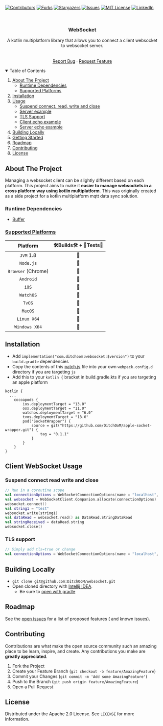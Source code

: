 [![Contributors][contributors-shield]][contributors-url]
[![Forks][forks-shield]][forks-url]
[![Stargazers][stars-shield]][stars-url]
[![Issues][issues-shield]][issues-url]
[![MIT License][license-shield]][license-url]
[![LinkedIn][linkedin-shield]][linkedin-url]

<!-- PROJECT LOGO -->

<br />
<p align="center">
<h3 align="center">WebSocket</h3>

<p align="center">
A kotlin multiplatform library that allows you to connect a client websocket to websocket server.
<br />
<!-- <a href="https://github.com/DitchOoM/websocket"><strong>Explore the docs »</strong></a> -->
<br />
<br />
<!-- <a href="https://github.com/DitchOoM/websocket">View Demo</a>
· -->
<a href="https://github.com/DitchOoM/websocket/issues">Report Bug</a>
·
<a href="https://github.com/DitchOoM/websocket/issues">Request Feature</a>
</p>


<details open="open">
  <summary>Table of Contents</summary>
  <ol>
    <li>
      <a href="#about-the-project">About The Project</a>
      <ul>
        <li><a href="#runtime-dependencies">Runtime Dependencies</a></li>
      </ul>
      <ul>
        <li><a href="#supported-platforms">Supported Platforms</a></li>
      </ul>
    </li>
    <li><a href="#installation">Installation</a></li>
    <li>
      <a href="#usage">Usage</a>
      <ul>
        <li><a href="#suspend-connect-read-write-and-close">Suspend connect, read, write and close</a></li>
        <li><a href="#Server-example">Server example</a></li>
        <li><a href="#TLS-support">TLS Support</a></li>
        <li><a href="#Client-echo-example">Client echo example</a></li>
        <li><a href="#Server-echo-example">Server echo example</a></li>
      </ul>
    </li>
    <li>
      <a href="#building-locally">Building Locally</a>
    </li>
    <li><a href="#getting-started">Getting Started</a></li>
    <li><a href="#roadmap">Roadmap</a></li>
    <li><a href="#contributing">Contributing</a></li>
    <li><a href="#license">License</a></li>
  </ol>
</details>

## About The Project

Managing a websocket client can be slightly different based on each platform. This project aims to make
it **easier to manage websockets in a cross platform way using kotlin multiplatform**. This was
originally created as a side project for a kotlin multiplatform mqtt data sync solution.

### Runtime Dependencies

* [Buffer](https://github.com/DitchOoM/buffer)

### [Supported Platforms](https://kotlinlang.org/docs/reference/mpp-supported-platforms.html)

|      Platform      | 🛠Builds🛠 + 🔬Tests🔬 |  
|:------------------:|:----------------------:|
|     `JVM` 1.8      |           🚀           |
|     `Node.js`      |           🚀           |
| `Browser` (Chrome) |           🚀           |
|     `Android`      |           🚀           |
|       `iOS`        |           🚀           |
|     `WatchOS`      |           🚀           |
|       `TvOS`       |           🚀           |
|      `MacOS`       |           🚀           |
|    `Linux X64`     |           🔮           |
|   `Windows X64`    |           🔮           |

## Installation

- Add `implementation("com.ditchoom:websocket:$version")` to your `build.gradle` dependencies
- Copy the contents of this [patch.js](https://github.com/DitchOoM/websocket/blob/main/webpack.config.d/patch.js) file
  into
  your own `webpack.config.d` directory if you are targeting `js`
- Add this to your `kotlin {` bracket in build.gradle.kts if you are targeting an apple platform

```
kotlin {
  ...
    cocoapods {
        ios.deploymentTarget = "13.0"
        osx.deploymentTarget = "11.0"
        watchos.deploymentTarget = "6.0"
        tvos.deploymentTarget = "13.0"
        pod("SocketWrapper") {
            source = git("https://github.com/DitchOoM/apple-socket-wrapper.git") {
                tag = "0.1.1"
            }
        }
    }
}
```

## Client WebSocket Usage

### Suspend connect read write and close

```kotlin
// Run in a coroutine scope
val connectionOptions = WebSocketConnectionOptions(name = "localhost", port = 8081, websocketEndpoint = "/echo")
val websocket = WebSocketClient.Companion.allocate(connectionOptions)
websocket.connect()
val string1 = "test"
websocket.write(string1)
val dataRead = websocket.read() as DataRead.StringDataRead
val stringReceived = dataRead.string
websocket.close()
```

### TLS support

```kotlin
// Simply add tls=true or change
val connectionOptions = WebSocketConnectionOptions(name = "localhost", port = 443, websocketEndpoint = "/echo", tls = true)

```

## Building Locally

- `git clone git@github.com:DitchOoM/websocket.git`
- Open cloned directory with [Intellij IDEA](https://www.jetbrains.com/idea/download).
    - Be sure
      to [open with gradle](https://www.jetbrains.com/help/idea/gradle.html#gradle_import_project_start)

## Roadmap

See the [open issues](https://github.com/DitchOoM/websocket/issues) for a list of proposed features (
and known issues).

## Contributing

Contributions are what make the open source community such an amazing place to be learn, inspire,
and create. Any contributions you make are **greatly appreciated**.

1. Fork the Project
2. Create your Feature Branch (`git checkout -b feature/AmazingFeature`)
3. Commit your Changes (`git commit -m 'Add some AmazingFeature'`)
4. Push to the Branch (`git push origin feature/AmazingFeature`)
5. Open a Pull Request

## License

Distributed under the Apache 2.0 License. See `LICENSE` for more information.

[contributors-shield]: https://img.shields.io/github/contributors/DitchOoM/websocket.svg?style=for-the-badge

[contributors-url]: https://github.com/DitchOoM/websocket/graphs/contributors

[forks-shield]: https://img.shields.io/github/forks/DitchOoM/websocket.svg?style=for-the-badge

[forks-url]: https://github.com/DitchOoM/websocket/network/members

[stars-shield]: https://img.shields.io/github/stars/DitchOoM/websocket.svg?style=for-the-badge

[stars-url]: https://github.com/DitchOoM/websocket/stargazers

[issues-shield]: https://img.shields.io/github/issues/DitchOoM/websocket.svg?style=for-the-badge

[issues-url]: https://github.com/DitchOoM/websocket/issues

[license-shield]: https://img.shields.io/github/license/DitchOoM/websocket.svg?style=for-the-badge

[license-url]: https://github.com/DitchOoM/websocket/blob/master/LICENSE.md

[linkedin-shield]: https://img.shields.io/badge/-LinkedIn-black.svg?style=for-the-badge&logo=linkedin&colorB=555

[linkedin-url]: https://www.linkedin.com/in/thebehera

[maven-central]: https://search.maven.org/search?q=com.ditchoom

[npm]: https://www.npmjs.com/search?q=ditchoom-websocket

[cocoapods]: https://cocoapods.org/pods/DitchOoM-websocket

[apt]: https://packages.ubuntu.com/search?keywords=ditchoom&searchon=names&suite=groovy&section=all

[yum]: https://pkgs.org/search/?q=DitchOoM-websocket

[chocolately]: https://chocolatey.org/packages?q=DitchOoM-websocket
